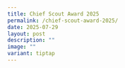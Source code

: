 ```yaml
---
title: Chief Scout Award 2025
permalink: /chief-scout-award-2025/
date: 2025-07-29
layout: post
description: ""
image: ""
variant: tiptap
---
```

